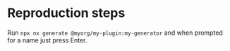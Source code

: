 # Reproduction steps

Run `npx nx generate @myorg/my-plugin:my-generator` and when prompted for a name just press Enter.
